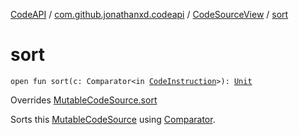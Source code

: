 [CodeAPI](../../index.md) / [com.github.jonathanxd.codeapi](../index.md) / [CodeSourceView](index.md) / [sort](.)

# sort

`open fun sort(c: Comparator<in `[`CodeInstruction`](../-code-instruction.md)`>): `[`Unit`](https://kotlinlang.org/api/latest/jvm/stdlib/kotlin/-unit/index.html)

Overrides [MutableCodeSource.sort](../-mutable-code-source/sort.md)

Sorts this [MutableCodeSource](../-mutable-code-source/index.md) using [Comparator](sort.md#com.github.jonathanxd.codeapi.CodeSourceView$sort(java.util.Comparator((com.github.jonathanxd.codeapi.CodeInstruction)))/c).

